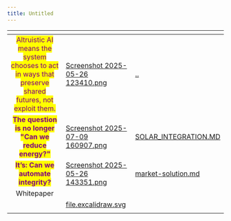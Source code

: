 ```yaml
---
title: Untitled
---
```


<table data-card-size="large" data-column-title-hidden data-view="cards" data-full-width="false"><thead><tr><th align="center"></th><th data-hidden data-card-cover data-type="files"></th><th data-hidden data-card-target data-type="content-ref"></th></tr></thead><tbody><tr><td align="center"><mark style="color:purple;">Altruistic AI means the system chooses to act in ways that preserve shared futures, not exploit them.</mark></td><td><a href="../assets/Screenshot 2025-05-26 123410.png">Screenshot 2025-05-26 123410.png</a></td><td><a href="../../">..</a></td></tr><tr><td align="center"><mark style="color:purple;"><strong>The question is no longer "Can we reduce energy?"</strong></mark></td><td><a href="../assets/Screenshot 2025-07-09 160907.png">Screenshot 2025-07-09 160907.png</a></td><td><a href="../../SOLAR_INTEGRATION.MD">SOLAR_INTEGRATION.MD</a></td></tr><tr><td align="center"><mark style="color:purple;"><strong>It’s: Can we automate integrity?</strong></mark></td><td><a href="../assets/Screenshot 2025-05-26 143351.png">Screenshot 2025-05-26 143351.png</a></td><td><a href="../../market-solution.md">market-solution.md</a></td></tr><tr><td align="center">Whitepaper</td><td></td><td></td></tr><tr><td align="center"></td><td><a href="../assets/file.excalidraw.svg">file.excalidraw.svg</a></td><td></td></tr><tr><td align="center"></td><td></td><td></td></tr></tbody></table>
